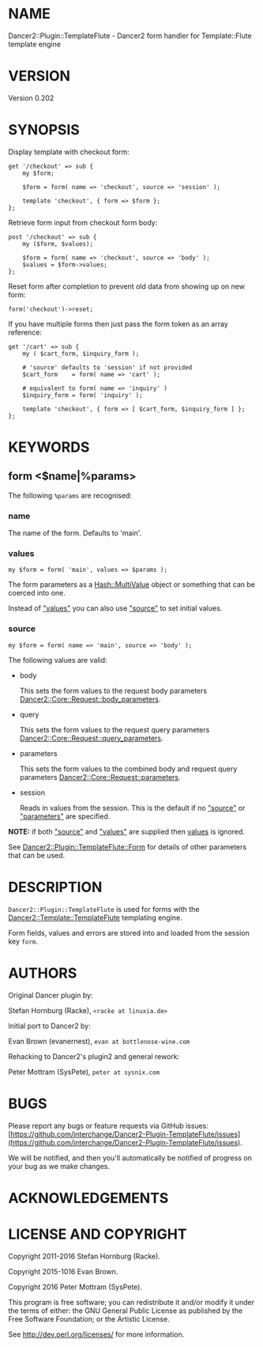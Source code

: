 # NAME

Dancer2::Plugin::TemplateFlute - Dancer2 form handler for Template::Flute template engine

# VERSION

Version 0.202

# SYNOPSIS

Display template with checkout form:

    get '/checkout' => sub {
        my $form;

        $form = form( name => 'checkout', source => 'session' );
        
        template 'checkout', { form => $form };
    };

Retrieve form input from checkout form body:

    post '/checkout' => sub {
        my ($form, $values);

        $form = form( name => 'checkout', source => 'body' );
        $values = $form->values;
    };

Reset form after completion to prevent old data from
showing up on new form:

    form('checkout')->reset;

If you have multiple forms then just pass the form token as an array reference:

    get '/cart' => sub {
        my ( $cart_form, $inquiry_form );

        # 'source' defaults to 'session' if not provided
        $cart_form    = form( name => 'cart' );

        # equivalent to form( name => 'inquiry' )
        $inquiry_form = form( 'inquiry' );
        
        template 'checkout', { form => [ $cart_form, $inquiry_form ] };
    };

# KEYWORDS

## form &lt;$name|%params>

The following `%params` are recognised:

### name

The name of the form. Defaults to 'main'.

### values

    my $form = form( 'main', values => $params );

The form parameters as a [Hash::MultiValue](https://metacpan.org/pod/Hash::MultiValue) object or something that can
be coerced into one.

Instead of ["values"](#values) you can also use ["source"](#source) to set initial values.

### source

    my $form = form( name => 'main', source => 'body' );

The following values are valid:

- body

    This sets the form values to the request body parameters
    [Dancer2::Core::Request::body\_parameters](https://metacpan.org/pod/Dancer2::Core::Request::body_parameters).

- query

    This sets the form values to the request query parameters
    [Dancer2::Core::Request::query\_parameters](https://metacpan.org/pod/Dancer2::Core::Request::query_parameters).

- parameters

    This sets the form values to the combined body and request query parameters
    [Dancer2::Core::Request::parameters](https://metacpan.org/pod/Dancer2::Core::Request::parameters).

- session

    Reads in values from the session. This is the default if no ["source"](#source) or
    ["parameters"](#parameters) are specified.

**NOTE:** if both ["source"](#source) and ["values"](#values) are supplied then [values](https://metacpan.org/pod/values) is
ignored.

See [Dancer2::Plugin::TemplateFlute::Form](https://metacpan.org/pod/Dancer2::Plugin::TemplateFlute::Form) for details of other parameters
that can be used.

# DESCRIPTION

`Dancer2::Plugin::TemplateFlute` is used for forms with the
[Dancer2::Template::TemplateFlute](https://metacpan.org/pod/Dancer2::Template::TemplateFlute) templating engine.    

Form fields, values and errors are stored into and loaded from the session key
`form`.

# AUTHORS

Original Dancer plugin by:

Stefan Hornburg (Racke), `<racke at linuxia.de>`

Initial port to Dancer2 by:

Evan Brown (evanernest), `evan at bottlenose-wine.com`

Rehacking to Dancer2's plugin2 and general rework:

Peter Mottram (SysPete), `peter at sysnix.com`

# BUGS

Please report any bugs or feature requests via GitHub issues:
[https://github.com/interchange/Dancer2-Plugin-TemplateFlute/issues](https://github.com/interchange/Dancer2-Plugin-TemplateFlute/issues).

We will be notified, and then you'll automatically be notified of progress
on your bug as we make changes.

# ACKNOWLEDGEMENTS

# LICENSE AND COPYRIGHT

Copyright 2011-2016 Stefan Hornburg (Racke).

Copyright 2015-1016 Evan Brown.

Copyright 2016 Peter Mottram (SysPete).

This program is free software; you can redistribute it and/or modify it
under the terms of either: the GNU General Public License as published
by the Free Software Foundation; or the Artistic License.

See http://dev.perl.org/licenses/ for more information.
